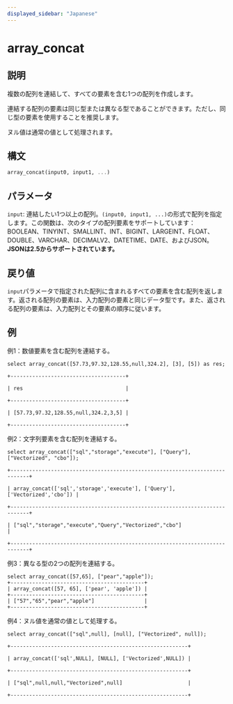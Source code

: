 ```yaml
---
displayed_sidebar: "Japanese"
---
```


# array_concat

## 説明

複数の配列を連結して、すべての要素を含む1つの配列を作成します。

連結する配列の要素は同じ型または異なる型であることができます。ただし、同じ型の要素を使用することを推奨します。

ヌル値は通常の値として処理されます。

## 構文

```Haskell
array_concat(input0, input1, ...)
```

## パラメータ

`input`: 連結したい1つ以上の配列。`(input0, input1, ...)`の形式で配列を指定します。この関数は、次のタイプの配列要素をサポートしています：BOOLEAN、TINYINT、SMALLINT、INT、BIGINT、LARGEINT、FLOAT、DOUBLE、VARCHAR、DECIMALV2、DATETIME、DATE、およびJSON。**JSONは2.5からサポートされています。**

## 戻り値

`input`パラメータで指定された配列に含まれるすべての要素を含む配列を返します。返される配列の要素は、入力配列の要素と同じデータ型です。また、返される配列の要素は、入力配列とその要素の順序に従います。

## 例

例1：数値要素を含む配列を連結する。

```plaintext
select array_concat([57.73,97.32,128.55,null,324.2], [3], [5]) as res;

+-------------------------------------+

| res                                 |

+-------------------------------------+

| [57.73,97.32,128.55,null,324.2,3,5] |

+-------------------------------------+
```

例2：文字列要素を含む配列を連結する。

```plaintext
select array_concat(["sql","storage","execute"], ["Query"], ["Vectorized", "cbo"]);

+----------------------------------------------------------------------------+

| array_concat(['sql','storage','execute'], ['Query'], ['Vectorized','cbo']) |

+----------------------------------------------------------------------------+

| ["sql","storage","execute","Query","Vectorized","cbo"]                     |

+----------------------------------------------------------------------------+
```

例3：異なる型の2つの配列を連結する。

```plaintext
select array_concat([57,65], ["pear","apple"]);
+-------------------------------------------+
| array_concat([57, 65], ['pear', 'apple']) |
+-------------------------------------------+
| ["57","65","pear","apple"]                |
+-------------------------------------------+
```

例4：ヌル値を通常の値として処理する。

```plaintext
select array_concat(["sql",null], [null], ["Vectorized", null]);

+---------------------------------------------------------+

| array_concat(['sql',NULL], [NULL], ['Vectorized',NULL]) |

+---------------------------------------------------------+

| ["sql",null,null,"Vectorized",null]                     |

+---------------------------------------------------------+
```
